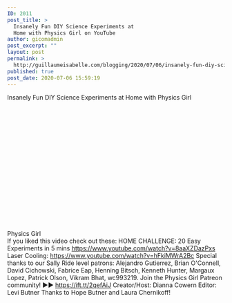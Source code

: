 ```yaml
---
ID: 2011
post_title: >
  Insanely Fun DIY Science Experiments at
  Home with Physics Girl on YouTube
author: gicomadmin
post_excerpt: ""
layout: post
permalink: >
  http://guillaumeisabelle.com/blogging/2020/07/06/insanely-fun-diy-science-experiments-at-home-with-physics-girl-on-youtube/
published: true
post_date: 2020-07-06 15:59:19
---
```

Insanely Fun DIY Science Experiments at Home with Physics Girl  
<div style="width: 480px;height: 270px;overflow: hidden">
</div>

  
Physics Girl  
If you liked this video check out these: HOME CHALLENGE: 20 Easy Experiments in 5 mins https://www.youtube.com/watch?v=8aaXZDazPxs Laser Cooling: https://www.youtube.com/watch?v=hFkiMWrA2Bc Special thanks to our Sally Ride level patrons: Alejandro Gutierrez, Brian O'Connell, David Cichowski, Fabrice Eap, Henning Bitsch, Kenneth Hunter, Margaux Lopez, Patrick Olson, Vikram Bhat, wc993219. Join the Physics Girl Patreon community! ►► https://ift.tt/2qefAiJ Creator/Host: Dianna Cowern Editor: Levi Butner Thanks to Hope Butner and Laura Chernikoff!